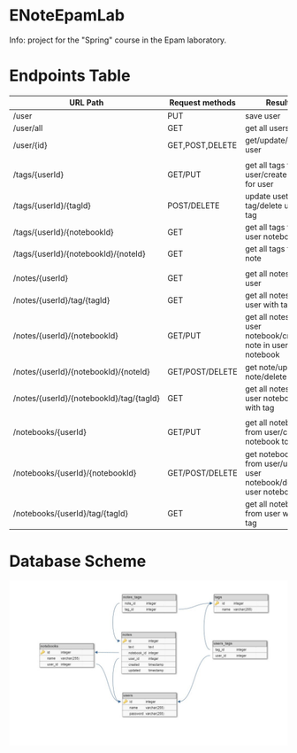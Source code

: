 # ENoteEpamLab
Info: project for the "Spring" course in the Epam laboratory.
# Endpoints Table
| URL Path                                 | Request methods | Result                                                           |
|------------------------------------------|-----------------|------------------------------------------------------------------|
| /user                                    | PUT             | save user                                                        |
| /user/all                                | GET             | get all users                                                    |        
| /user/{id}                               | GET,POST,DELETE | get/update/delete user                                           |
|                                          |                 |                                                                  |
| /tags/{userId}                           | GET/PUT         | get all tags from user/create tag for user                       |
| /tags/{userId}/{tagId}                   | POST/DELETE     | update uset tag/delete user tag                                  |
| /tags/{userId}/{notebookId}              | GET             | get all tags from user notebook                                  | 
| /tags/{userId}/{notebookId}/{noteId}     | GET             | get all tags from note                                           |
|                                          |                 |                                                                  |
| /notes/{userId}                          | GET             | get all notes from user                                          |
| /notes/{userId}/tag/{tagId}              | GET             | get all notes from user with tag                                 |
| /notes/{userId}/{notebookId}             | GET/PUT         | get all notes from user notebook/create note in user notebook    |
| /notes/{userId}/{notebookId}/{noteId}    | GET/POST/DELETE | get note/update note/delete note                                 |
| /notes/{userId}/{notebookId}/tag/{tagId} | GET             | get all notes from user notebook with tag                        |
|                                          |                 |                                                                  |
| /notebooks/{userId}                      | GET/PUT         | get all notebooks from user/create notebook to user              |
| /notebooks/{userId}/{notebookId}         | GET/POST/DELETE | get notebook from user/update user notebook/delete user notebook |
| /notebooks/{userId}/tag/{tagId}          | GET             | get all notebooks from user with tag                             |



# Database Scheme
![Database](scheme.jpg?raw=true "Database")
